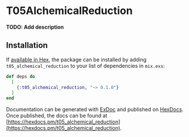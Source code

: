 # T05AlchemicalReduction

**TODO: Add description**

## Installation

If [available in Hex](https://hex.pm/docs/publish), the package can be installed
by adding `t05_alchemical_reduction` to your list of dependencies in `mix.exs`:

```elixir
def deps do
  [
    {:t05_alchemical_reduction, "~> 0.1.0"}
  ]
end
```

Documentation can be generated with [ExDoc](https://github.com/elixir-lang/ex_doc)
and published on [HexDocs](https://hexdocs.pm). Once published, the docs can
be found at [https://hexdocs.pm/t05_alchemical_reduction](https://hexdocs.pm/t05_alchemical_reduction).

